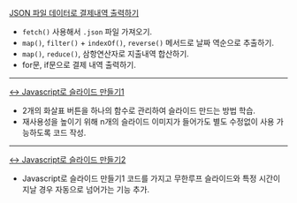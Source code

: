 [JSON 파일 데이터로 결제내역 출력하기](https://velog.io/@sweet_pumpkin/Megabyte-School-JSON-%ED%8C%8C%EC%9D%BC-%EB%8D%B0%EC%9D%B4%ED%84%B0-%EA%B0%80%EC%A0%B8%EC%99%80%EC%84%9C-%EB%A6%AC%EC%8A%A4%ED%8A%B8-%EB%A7%8C%EB%93%A4%EA%B8%B0)<br />
  - `fetch()` 사용해서 `.json` 파일 가져오기.
  - `map()`, `filter()` + `indexOf()`, `reverse()` 메서드로 날짜 역순으로 추출하기.
  - `map()`, `reduce()`, 삼항연산자로 지출내역 합산하기.
  - for문, if문으로 결제 내역 출력하기.

---

[↔ Javascript로 슬라이드 만들기1](https://velog.io/@sweet_pumpkin/Megabyte-School-Javascript%EB%A1%9C-%EC%8A%AC%EB%9D%BC%EC%9D%B4%EB%93%9C-%EB%A7%8C%EB%93%A4%EA%B8%B0)<br />
  - 2개의 화살표 버튼을 하나의 함수로 관리하여 슬라이드 만드는 방법 학습.
  - 재사용성을 높이기 위해 n개의 슬라이드 이미지가 들어가도 별도 수정없이 사용 가능하도록 코드 작성.

---

[↔ Javascript로 슬라이드 만들기2](https://velog.io/@sweet_pumpkin/Megabyte-School-%EB%AC%B4%ED%95%9C%EC%9C%BC%EB%A1%9C-%EC%A6%90%EA%B8%B0%EB%8A%94-%EC%8A%AC%EB%9D%BC%EC%9D%B4%EB%93%9C-%EB%A7%8C%EB%93%A4%EA%B8%B0-%EB%AC%B4%ED%95%9C%EB%A3%A8%ED%94%84%EC%9E%90%EB%8F%99%EB%B3%80%ED%99%98)<br />
  - Javascript로 슬라이드 만들기1 코드를 가지고 무한루프 슬라이드와 특정 시간이 지날 경우 자동으로 넘어가는 기능 추가.